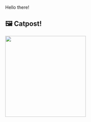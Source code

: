 Hello there!



## 🖼️ Catpost!

<sub>
    <img src="https://cdn2.thecatapi.com/images/acr.jpg" height="256">
</sub>

